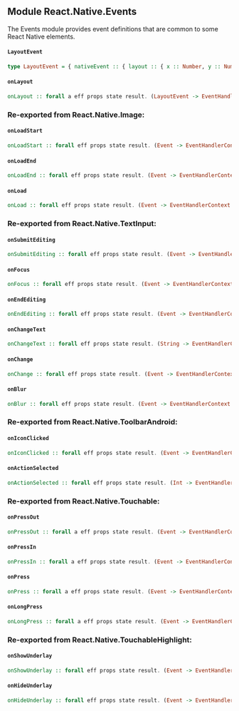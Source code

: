 ## Module React.Native.Events

The Events module provides event definitions that are common to some
React Native elements.

#### `LayoutEvent`

``` purescript
type LayoutEvent = { nativeEvent :: { layout :: { x :: Number, y :: Number, width :: Number, height :: Number } } }
```

#### `onLayout`

``` purescript
onLayout :: forall a eff props state result. (LayoutEvent -> EventHandlerContext eff props state result) -> Props a
```


### Re-exported from React.Native.Image:

#### `onLoadStart`

``` purescript
onLoadStart :: forall eff props state result. (Event -> EventHandlerContext eff props state result) -> Props Image
```

#### `onLoadEnd`

``` purescript
onLoadEnd :: forall eff props state result. (Event -> EventHandlerContext eff props state result) -> Props Image
```

#### `onLoad`

``` purescript
onLoad :: forall eff props state result. (Event -> EventHandlerContext eff props state result) -> Props Image
```

### Re-exported from React.Native.TextInput:

#### `onSubmitEditing`

``` purescript
onSubmitEditing :: forall eff props state result. (Event -> EventHandlerContext eff props state result) -> Props TextInput
```

#### `onFocus`

``` purescript
onFocus :: forall eff props state result. (Event -> EventHandlerContext eff props state result) -> Props TextInput
```

#### `onEndEditing`

``` purescript
onEndEditing :: forall eff props state result. (Event -> EventHandlerContext eff props state result) -> Props TextInput
```

#### `onChangeText`

``` purescript
onChangeText :: forall eff props state result. (String -> EventHandlerContext eff props state result) -> Props TextInput
```

#### `onChange`

``` purescript
onChange :: forall eff props state result. (Event -> EventHandlerContext eff props state result) -> Props TextInput
```

#### `onBlur`

``` purescript
onBlur :: forall eff props state result. (Event -> EventHandlerContext eff props state result) -> Props TextInput
```

### Re-exported from React.Native.ToolbarAndroid:

#### `onIconClicked`

``` purescript
onIconClicked :: forall eff props state result. (Event -> EventHandlerContext eff props state result) -> Props ToolbarAndroid
```

#### `onActionSelected`

``` purescript
onActionSelected :: forall eff props state result. (Int -> EventHandlerContext eff props state result) -> Props ToolbarAndroid
```

### Re-exported from React.Native.Touchable:

#### `onPressOut`

``` purescript
onPressOut :: forall a eff props state result. (Event -> EventHandlerContext eff props state result) -> Props a
```

#### `onPressIn`

``` purescript
onPressIn :: forall a eff props state result. (Event -> EventHandlerContext eff props state result) -> Props a
```

#### `onPress`

``` purescript
onPress :: forall a eff props state result. (Event -> EventHandlerContext eff props state result) -> Props a
```

#### `onLongPress`

``` purescript
onLongPress :: forall a eff props state result. (Event -> EventHandlerContext eff props state result) -> Props a
```

### Re-exported from React.Native.TouchableHighlight:

#### `onShowUnderlay`

``` purescript
onShowUnderlay :: forall eff props state result. (Event -> EventHandlerContext eff props state result) -> Props TouchableHighlight
```

#### `onHideUnderlay`

``` purescript
onHideUnderlay :: forall eff props state result. (Event -> EventHandlerContext eff props state result) -> Props TouchableHighlight
```

